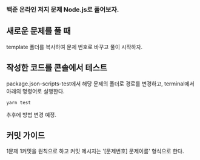 ### 백준 온라인 저지 문제 Node.js로 풀어보자.

## 새로운 문제를 풀 때
template 폴더를 복사하여 문제 번호로 바꾸고 풀이 시작하자.

## 작성한 코드를 콘솔에서 테스트
package.json-scripts-test에서 해당 문제의 폴더로 경로를 변경하고, terminal에서 아래의 명령어로 실행한다.
```
yarn test
```
추후에 방법 변경 예정.

## 커밋 가이드
1문제 1커밋을 원칙으로 하고 커밋 메시지는 '[문제번호] 문제이름' 형식으로 한다.